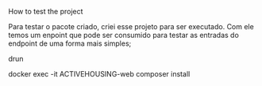 How to test the project

Para testar o pacote criado, criei esse projeto para ser executado. Com ele temos um enpoint que pode ser consumido para
testar as entradas do endpoint de uma forma mais simples;

drun

docker exec -it ACTIVEHOUSING-web composer install
